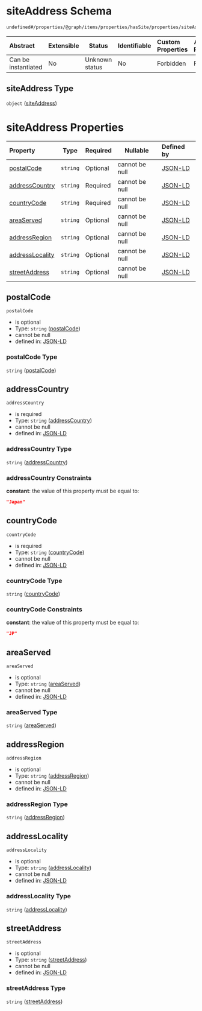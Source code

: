 # siteAddress Schema

```txt
undefined#/properties/@graph/items/properties/hasSite/properties/siteAddress
```




| Abstract            | Extensible | Status         | Identifiable | Custom Properties | Additional Properties | Access Restrictions | Defined In                                                                      |
| :------------------ | ---------- | -------------- | ------------ | :---------------- | --------------------- | ------------------- | ------------------------------------------------------------------------------- |
| Can be instantiated | No         | Unknown status | No           | Forbidden         | Forbidden             | none                | [ndl-isil.schema.json\*](../../out/ndl-isil.schema.json "open original schema") |

## siteAddress Type

`object` ([siteAddress](ndl-isil-properties-json-ld-graph-organization-properties-hassite-properties-siteaddress.md))

# siteAddress Properties

| Property                            | Type     | Required | Nullable       | Defined by                                                                                                                                                                                                                                  |
| :---------------------------------- | -------- | -------- | -------------- | :------------------------------------------------------------------------------------------------------------------------------------------------------------------------------------------------------------------------------------------ |
| [postalCode](#postalcode)           | `string` | Optional | cannot be null | [JSON-LD](ndl-isil-properties-json-ld-graph-organization-properties-hassite-properties-siteaddress-properties-postalcode.md "undefined#/properties/@graph/items/properties/hasSite/properties/siteAddress/properties/postalCode")           |
| [addressCountry](#addresscountry)   | `string` | Required | cannot be null | [JSON-LD](ndl-isil-properties-json-ld-graph-organization-properties-hassite-properties-siteaddress-properties-addresscountry.md "undefined#/properties/@graph/items/properties/hasSite/properties/siteAddress/properties/addressCountry")   |
| [countryCode](#countrycode)         | `string` | Required | cannot be null | [JSON-LD](ndl-isil-properties-json-ld-graph-organization-properties-hassite-properties-siteaddress-properties-countrycode.md "undefined#/properties/@graph/items/properties/hasSite/properties/siteAddress/properties/countryCode")         |
| [areaServed](#areaserved)           | `string` | Optional | cannot be null | [JSON-LD](ndl-isil-properties-json-ld-graph-organization-properties-hassite-properties-siteaddress-properties-areaserved.md "undefined#/properties/@graph/items/properties/hasSite/properties/siteAddress/properties/areaServed")           |
| [addressRegion](#addressregion)     | `string` | Optional | cannot be null | [JSON-LD](ndl-isil-properties-json-ld-graph-organization-properties-hassite-properties-siteaddress-properties-addressregion.md "undefined#/properties/@graph/items/properties/hasSite/properties/siteAddress/properties/addressRegion")     |
| [addressLocality](#addresslocality) | `string` | Optional | cannot be null | [JSON-LD](ndl-isil-properties-json-ld-graph-organization-properties-hassite-properties-siteaddress-properties-addresslocality.md "undefined#/properties/@graph/items/properties/hasSite/properties/siteAddress/properties/addressLocality") |
| [streetAddress](#streetaddress)     | `string` | Optional | cannot be null | [JSON-LD](ndl-isil-properties-json-ld-graph-organization-properties-hassite-properties-siteaddress-properties-streetaddress.md "undefined#/properties/@graph/items/properties/hasSite/properties/siteAddress/properties/streetAddress")     |

## postalCode




`postalCode`

-   is optional
-   Type: `string` ([postalCode](ndl-isil-properties-json-ld-graph-organization-properties-hassite-properties-siteaddress-properties-postalcode.md))
-   cannot be null
-   defined in: [JSON-LD](ndl-isil-properties-json-ld-graph-organization-properties-hassite-properties-siteaddress-properties-postalcode.md "undefined#/properties/@graph/items/properties/hasSite/properties/siteAddress/properties/postalCode")

### postalCode Type

`string` ([postalCode](ndl-isil-properties-json-ld-graph-organization-properties-hassite-properties-siteaddress-properties-postalcode.md))

## addressCountry




`addressCountry`

-   is required
-   Type: `string` ([addressCountry](ndl-isil-properties-json-ld-graph-organization-properties-hassite-properties-siteaddress-properties-addresscountry.md))
-   cannot be null
-   defined in: [JSON-LD](ndl-isil-properties-json-ld-graph-organization-properties-hassite-properties-siteaddress-properties-addresscountry.md "undefined#/properties/@graph/items/properties/hasSite/properties/siteAddress/properties/addressCountry")

### addressCountry Type

`string` ([addressCountry](ndl-isil-properties-json-ld-graph-organization-properties-hassite-properties-siteaddress-properties-addresscountry.md))

### addressCountry Constraints

**constant**: the value of this property must be equal to:

```json
"Japan"
```

## countryCode




`countryCode`

-   is required
-   Type: `string` ([countryCode](ndl-isil-properties-json-ld-graph-organization-properties-hassite-properties-siteaddress-properties-countrycode.md))
-   cannot be null
-   defined in: [JSON-LD](ndl-isil-properties-json-ld-graph-organization-properties-hassite-properties-siteaddress-properties-countrycode.md "undefined#/properties/@graph/items/properties/hasSite/properties/siteAddress/properties/countryCode")

### countryCode Type

`string` ([countryCode](ndl-isil-properties-json-ld-graph-organization-properties-hassite-properties-siteaddress-properties-countrycode.md))

### countryCode Constraints

**constant**: the value of this property must be equal to:

```json
"JP"
```

## areaServed




`areaServed`

-   is optional
-   Type: `string` ([areaServed](ndl-isil-properties-json-ld-graph-organization-properties-hassite-properties-siteaddress-properties-areaserved.md))
-   cannot be null
-   defined in: [JSON-LD](ndl-isil-properties-json-ld-graph-organization-properties-hassite-properties-siteaddress-properties-areaserved.md "undefined#/properties/@graph/items/properties/hasSite/properties/siteAddress/properties/areaServed")

### areaServed Type

`string` ([areaServed](ndl-isil-properties-json-ld-graph-organization-properties-hassite-properties-siteaddress-properties-areaserved.md))

## addressRegion




`addressRegion`

-   is optional
-   Type: `string` ([addressRegion](ndl-isil-properties-json-ld-graph-organization-properties-hassite-properties-siteaddress-properties-addressregion.md))
-   cannot be null
-   defined in: [JSON-LD](ndl-isil-properties-json-ld-graph-organization-properties-hassite-properties-siteaddress-properties-addressregion.md "undefined#/properties/@graph/items/properties/hasSite/properties/siteAddress/properties/addressRegion")

### addressRegion Type

`string` ([addressRegion](ndl-isil-properties-json-ld-graph-organization-properties-hassite-properties-siteaddress-properties-addressregion.md))

## addressLocality




`addressLocality`

-   is optional
-   Type: `string` ([addressLocality](ndl-isil-properties-json-ld-graph-organization-properties-hassite-properties-siteaddress-properties-addresslocality.md))
-   cannot be null
-   defined in: [JSON-LD](ndl-isil-properties-json-ld-graph-organization-properties-hassite-properties-siteaddress-properties-addresslocality.md "undefined#/properties/@graph/items/properties/hasSite/properties/siteAddress/properties/addressLocality")

### addressLocality Type

`string` ([addressLocality](ndl-isil-properties-json-ld-graph-organization-properties-hassite-properties-siteaddress-properties-addresslocality.md))

## streetAddress




`streetAddress`

-   is optional
-   Type: `string` ([streetAddress](ndl-isil-properties-json-ld-graph-organization-properties-hassite-properties-siteaddress-properties-streetaddress.md))
-   cannot be null
-   defined in: [JSON-LD](ndl-isil-properties-json-ld-graph-organization-properties-hassite-properties-siteaddress-properties-streetaddress.md "undefined#/properties/@graph/items/properties/hasSite/properties/siteAddress/properties/streetAddress")

### streetAddress Type

`string` ([streetAddress](ndl-isil-properties-json-ld-graph-organization-properties-hassite-properties-siteaddress-properties-streetaddress.md))
